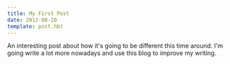 ```yaml
---
title: My First Post
date: 2012-08-20
template: post.hbt
---
```


An interesting post about how it's going to be different this time around. I'm going write a lot more nowadays and use this blog to improve my writing.
